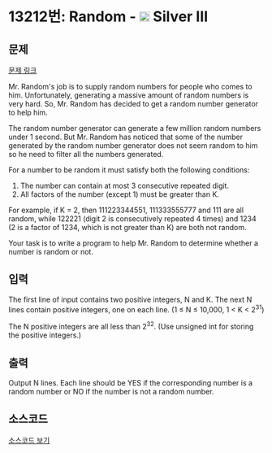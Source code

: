 # 13212번: Random - <img src="https://static.solved.ac/tier_small/8.svg" style="height:20px" /> Silver III

<!-- performance -->

<!-- 문제 제출 후 깃허브에 푸시를 했을 때 제출한 코드의 성능이 입력될 공간입니다.-->

<!-- end -->

## 문제

[문제 링크](https://boj.kr/13212)


<p>Mr. Random's job is to supply random numbers for people who comes to him. Unfortunately, generating a massive amount of random numbers is very hard. So, Mr. Random has decided to get a random number generator to help him.</p>

<p>The random number generator can generate a few million random numbers under 1 second. But Mr. Random has noticed that some of the number generated by the random number generator does not seem random to him so he need to filter all the numbers generated.</p>

<p>For a number to be random it must satisfy both the following conditions:</p>

<ol>
<li>The number can contain at most 3 consecutive repeated digit.</li>
<li>All factors of the number (except 1) must be greater than K.</li>
</ol>

<p>For example, if K = 2, then 111223344551, 111333555777 and 111 are all random, while 122221 (digit 2 is consecutively repeated 4 times) and 1234 (2 is a factor of 1234, which is not greater than K) are both not random.</p>

<p>Your task is to write a program to help Mr. Random to determine whether a number is random or not.</p>



## 입력


<p>The first line of input contains two positive integers, N and K. The next N lines contain positive integers, one on each line. (1&nbsp;≤ N ≤ 10,000,&nbsp;1 &lt; K &lt; 2<sup>31</sup>)</p>

<p>The N positive integers are all less than 2<sup>32</sup>. (Use unsigned int for storing the positive integers.)</p>



## 출력


<p>Output N lines. Each line should be YES if the corresponding number is a random number or NO if the number is not a random number.</p>



## 소스코드

[소스코드 보기](Random.cpp)